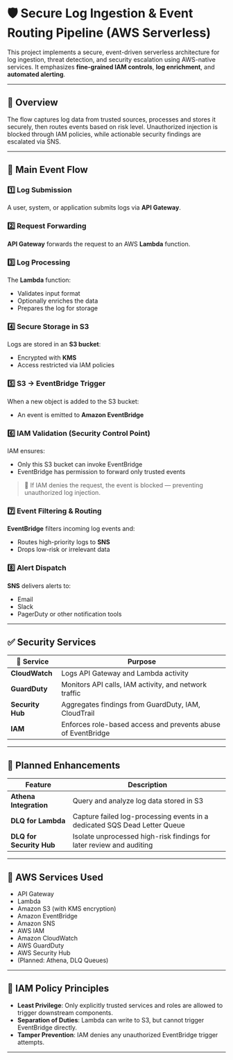 # 🛡️ Secure Log Ingestion & Event Routing Pipeline (AWS Serverless)

This project implements a secure, event-driven serverless architecture for log ingestion, threat detection, and security escalation using AWS-native services. It emphasizes **fine-grained IAM controls**, **log enrichment**, and **automated alerting**.

---

## 📌 Overview

The flow captures log data from trusted sources, processes and stores it securely, then routes events based on risk level. Unauthorized injection is blocked through IAM policies, while actionable security findings are escalated via SNS.

---

## 🔁 Main Event Flow

### 1️⃣ Log Submission
A user, system, or application submits logs via **API Gateway**.

### 2️⃣ Request Forwarding
**API Gateway** forwards the request to an AWS **Lambda** function.

### 3️⃣ Log Processing
The **Lambda** function:
- Validates input format
- Optionally enriches the data
- Prepares the log for storage

### 4️⃣ Secure Storage in S3
Logs are stored in an **S3 bucket**:
- Encrypted with **KMS**
- Access restricted via IAM policies

### 5️⃣ S3 → EventBridge Trigger
When a new object is added to the S3 bucket:
- An event is emitted to **Amazon EventBridge**

### 6️⃣ IAM Validation (Security Control Point)
IAM ensures:
- Only this S3 bucket can invoke EventBridge
- EventBridge has permission to forward only trusted events

> 🛑 If IAM denies the request, the event is blocked — preventing unauthorized log injection.

### 7️⃣ Event Filtering & Routing
**EventBridge** filters incoming log events and:
- Routes high-priority logs to **SNS**
- Drops low-risk or irrelevant data

### 8️⃣ Alert Dispatch
**SNS** delivers alerts to:
- Email
- Slack
- PagerDuty or other notification tools

---

## ✅ Security Services

| 🔐 Service       | Purpose |
|------------------|---------|
| **CloudWatch**   | Logs API Gateway and Lambda activity |
| **GuardDuty**    | Monitors API calls, IAM activity, and network traffic |
| **Security Hub** | Aggregates findings from GuardDuty, IAM, CloudTrail |
| **IAM**          | Enforces role-based access and prevents abuse of EventBridge |

---

## 🔮 Planned Enhancements

| Feature | Description |
|--------|-------------|
| **Athena Integration** | Query and analyze log data stored in S3 |
| **DLQ for Lambda** | Capture failed log-processing events in a dedicated SQS Dead Letter Queue |
| **DLQ for Security Hub** | Isolate unprocessed high-risk findings for later review and auditing |

---

## 🧩 AWS Services Used

- API Gateway
- Lambda
- Amazon S3 (with KMS encryption)
- Amazon EventBridge
- Amazon SNS
- AWS IAM
- Amazon CloudWatch
- AWS GuardDuty
- AWS Security Hub
- (Planned: Athena, DLQ Queues)

---

## 🔐 IAM Policy Principles

- **Least Privilege**: Only explicitly trusted services and roles are allowed to trigger downstream components.
- **Separation of Duties**: Lambda can write to S3, but cannot trigger EventBridge directly.
- **Tamper Prevention**: IAM denies any unauthorized EventBridge trigger attempts.

---

